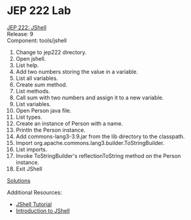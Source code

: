 # JEP 222 Lab
[JEP 222: JShell](https://openjdk.java.net/jeps/222)<br>
Release: 9 <br>
Component: tools/jshell

1. Change to jep222 directory.
1. Open jshell.
1. List help.
1. Add two numbers storing the value in a variable.
1. List all variables.
1. Create sum method.
1. List methods.
1. Call sum with two numbers and assign it to a new variable.
1. List variables.
1. Open Person java file.
1. List types.
1. Create an instance of Person with a name.
1. Println the Person instance.
1. Add commons-lang3-3.9.jar from the lib directory to the classpath.
1. Import org.apache.commons.lang3.builder.ToStringBuilder.
1. List imports.
1. Invoke ToStringBuilder's reflectionToString method on the Person instance.
1. Exit JShell       

[Solutions](SOLUTIONS.md)

Additional Resources:
* [JShell Tutorial](http://cr.openjdk.java.net/~rfield/tutorial/JShellTutorial.html)
* [Introduction to JShell](https://docs.oracle.com/javase/9/jshell/introduction-jshell.htm)  